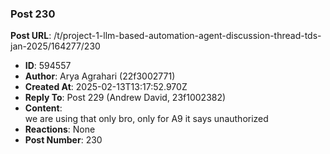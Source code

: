 ### Post 230
**Post URL**: /t/project-1-llm-based-automation-agent-discussion-thread-tds-jan-2025/164277/230
- **ID**: 594557
- **Author**: Arya Agrahari  (22f3002771)
- **Created At**: 2025-02-13T13:17:52.970Z
- **Reply To**: Post 229 (Andrew David, 23f1002382)
- **Content**:  
  we are using that only bro, only for A9 it says unauthorized
- **Reactions**: None
- **Post Number**: 230

